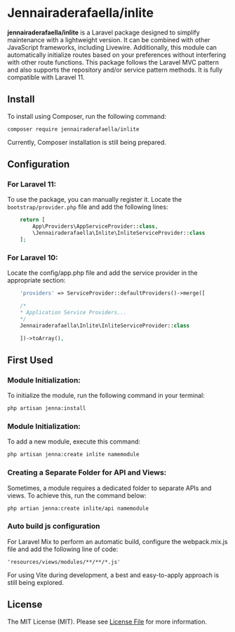 # Jennairaderafaella/inlite

**jennairaderafaella/inlite** is a Laravel package designed to simplify maintenance with a lightweight version. It can be combined with other JavaScript frameworks, including Livewire. Additionally, this module can automatically initialize routes based on your preferences without interfering with other route functions. This package follows the Laravel MVC pattern and also supports the repository and/or service pattern methods. It is fully compatible with Laravel 11.
## Install
To install using Composer, run the following command:
```
composer require jennairaderafaella/inlite
```
Currently, Composer installation is still being prepared.

## Configuration
### For Laravel 11:
To use the package, you can manually register it. Locate the `bootstrap/provider.php` file and add the following lines:

```PHP
    return [
        App\Providers\AppServiceProvider::class,
        \Jennairaderafaella\Inlite\InliteServiceProvider::class
    ];
```

### For Laravel 10:
Locate the config/app.php file and add the service provider in the appropriate section:
```PHP
    'providers' => ServiceProvider::defaultProviders()->merge([

    /*
    * Application Service Providers...
    */
    Jennairaderafaella\Inlite\InliteServiceProvider::class

    ])->toArray(),
```

## First Used
### Module Initialization:
To initialize the module, run the following command in your terminal:
```BASH
php artisan jenna:install
```
### Module Initialization:
To add a new module, execute this command:
```BASH
php artisan jenna:create inlite namemodule
```
### Creating a Separate Folder for API and Views:
Sometimes, a module requires a dedicated folder to separate APIs and views. To achieve this, run the command below:
```BASH
php artian jenna:create inlite/api namemodule
```
### Auto build js configuration
For Laravel Mix to perform an automatic build, configure the webpack.mix.js file and add the following line of code:
```
'resources/views/modules/**/**/*.js'
```
For using Vite during development, a best and easy-to-apply approach is still being explored.
## License
The MIT License (MIT). Please see [License File](LICENSE.md) for more information.